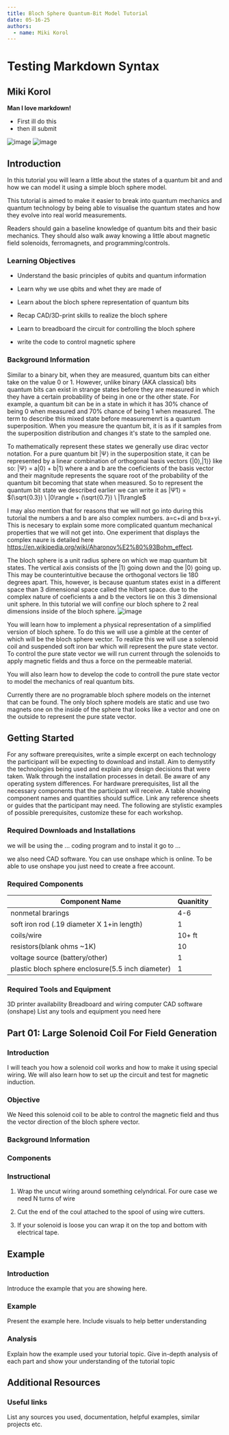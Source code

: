 ```yaml
---
title: Bloch Sphere Quantum-Bit Model Tutorial
date: 05-16-25
authors:
  - name: Miki Korol
---
```


Testing Markdown Syntax
=======

Miki Korol
---
**Man I love markdown!**

* First ill do this
* then ill submit 

  
![image](https://github.com/user-attachments/assets/a0ae3235-d7bd-4b30-b160-83ebf1033004)
![image](https://github.com/user-attachments/assets/09eee5af-fe3c-47dc-a60a-6af815638270)


## Introduction

In this tutorial you will learn a little about the states of a quantum bit 
and and how we can model it using a simple bloch sphere model.

This tutorial is aimed to make it easier to break into quantum mechanics 
and quantum technology by being able to visualise the quantum states and 
how they evolve into real world measurements. 

Readers should gain a baseline knowledge of quantum bits and their basic 
mechanics. They should also walk away knowing a little about magnetic field
solenoids, ferromagnets, and programming/controls.

### Learning Objectives

- Understand the basic principles of qubits and quantum information

- Learn why we use qbits and whet they are made of

- Learn about the bloch sphere representation of quantum bits

- Recap CAD/3D-print skills to realize the bloch sphere
  
- Learn to breadboard the circuit for controlling the bloch sphere

- write the code to control magnetic sphere

### Background Information

Similar to a binary bit, when they are measured, quantum bits can either take on
the value 0 or 1. However, unlike binary (AKA classical) bits quantum bits can exist 
in strange states before they are measured in which they have a certain probability 
of being in one or the other state. For example, a quantum bit can be in a state in 
which it has 30% chance of being 0 when measured and 70% chance of being 1 when measured.
The term to describe this mixed state before measuremenrt is a quantum superposition. 
When you measure the quantum bit, it is as if it samples from the superposition distribution 
and changes it's state to the sampled one.

To mathematically represent these states we generally use dirac vector notation. For a pure 
quantum bit |Ψ⟩ in the superposition state, it can be represented by a linear combination of 
orthogonal basis vectors {|0⟩,|1⟩} like so: |Ψ⟩ = a|0⟩ + b|1⟩ where a and b are the 
coeficients of the basis vector and their magnitude represents the square root of the 
probability of the quantum bit becoming that state when measured. So to represent the quantum 
bit state we described earlier we can write it as 
|Ψ1⟩ = $(\sqrt{0.3}) \ |0\rangle + (\sqrt{0.7}) \ |1\rangle$

I may also mention that for reasons that we will not go into during this tutorial
the numbers a and b are also complex numbers. a=c+di and b=x+yi. This is necesary 
to explain some more complicated quantum mechanical properties that we will not get 
into. One experiment that displays the complex naure is detailed here 
https://en.wikipedia.org/wiki/Aharonov%E2%80%93Bohm_effect.
 
The bloch sphere is a unit radius sphere on which we map quantum bit states. The vertical axis consists
of the $|1\rangle$ going down and the $|0\rangle$ going up. This may be counterintuitive because 
the orthogonal vectors lie 180 degrees apart. This, however, is because quantum states exist in a different
space than 3 dimensional space called the hilbert space. due to the complex nature of coeficients a and b
the vectors lie on this 3 dimensional unit sphere. In this tutorial we will confine our bloch sphere to 2 
real dimensions inside of the bloch sphere. 
![image](https://github.com/user-attachments/assets/d61fc568-21f8-434d-a10b-81b40e988bba)


You will learn how to implement a physical representation of a 
simplified version of bloch sphere. To do this we will use a gimble at the 
center of which will be the bloch sphere vector. To realize this we will 
use a solenoid coil and suspended soft iron bar which will represent the pure 
state vector. To control the pure state vector we will run current through the 
solenoids to apply magnetic fields and thus a force on the permeable material. 

You will also learn how to develop the code to controll the pure state vector
to model the mechanics of real quantum bits.

Currently there are no programable bloch sphere models on the internet that can 
be found. The only bloch sphere models are static and use two magnets one on 
the inside of the sphere that looks like a vector and one on the outside to 
represent the pure state vector.





## Getting Started

For any software prerequisites, write a simple excerpt on each
technology the participant will be expecting to download and install.
Aim to demystify the technologies being used and explain any design
decisions that were taken. Walk through the installation processes
in detail. Be aware of any operating system differences.
For hardware prerequisites, list all the necessary components that
the participant will receive. A table showing component names and
quantities should suffice. Link any reference sheets or guides that
the participant may need.
The following are stylistic examples of possible prerequisites,
customize these for each workshop.

### Required Downloads and Installations

we will be using the ... coding program and to instal it go to ...

we also need CAD software. You can use onshape which is online. 
To be able to use onshape you just need to create a free account. 

### Required Components


| Component Name | Quanitity |
| -------------- | --------- |
|  nonmetal brarings    |     4-6      |
|  soft iron rod (.19 diameter X 1+in length)| 1|
|  coils/wire|10+ ft|
|  resistors(blank ohms ~1K)|10|
|  voltage source (battery/other)|1|
|  plastic bloch sphere enclosure(5.5 inch diameter)|1|

### Required Tools and Equipment

3D printer availability
Breadboard and wiring
computer
CAD software (onshape)
List any tools and equipment you need here

## Part 01: Large Solenoid Coil For Field Generation

### Introduction

I will teach you how a solenoid coil works and how to make it using special wiring. 
We will also learn how to set up the circuit and test for magnetic induction.

### Objective

We Need this solenoid coil to be able to control the magnetic field and thus the 
vector direction of the bloch sphere vector.

### Background Information



### Components



### Instructional

1. Wrap the uncut wiring around something celyndrical. For oure case we need N turns of wire

2. Cut the end of the coul attached to the spool of using wire cutters.

3. If your solenoid is loose you can wrap it on the top and bottom with electrical tape.

## Example

### Introduction

Introduce the example that you are showing here.

### Example

Present the example here. Include visuals to help better understanding

### Analysis

Explain how the example used your tutorial topic. Give in-depth analysis of each part and show your understanding of the tutorial topic

## Additional Resources

### Useful links

List any sources you used, documentation, helpful examples, similar projects etc.
